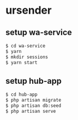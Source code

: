 # ursender

## setup wa-service

```bash
$ cd wa-service
$ yarn
$ mkdir sessions
$ yarn start
```

## setup hub-app
```bash
$ cd hub-app
$ php artisan migrate
$ php artisan db:seed
$ php artisan serve
```
